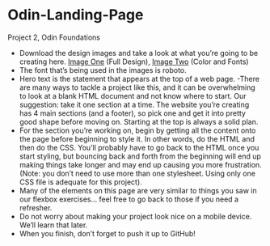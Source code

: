 # Odin-Landing-Page
Project 2, Odin Foundations

- Download the design images and take a look at what you’re going to be creating here. <a href="odin-project.png">Image One<a> (Full Design), <a href="colors_and_stuff.png">Image Two<a> (Color and Fonts)
- The font that’s being used in the images is roboto.
- Hero text is the statement that appears at the top of a web page.
-There are many ways to tackle a project like this, and it can be overwhelming to look at a blank HTML document and not know where to start. Our suggestion: take it one section at a time. The website you’re creating has 4 main sections (and a footer), so pick one and get it into pretty good shape before moving on. Starting at the top is always a solid plan.
- For the section you’re working on, begin by getting all the content onto the page before beginning to style it. In other words, do the HTML and then do the CSS. You’ll probably have to go back to the HTML once you start styling, but bouncing back and forth from the beginning will end up making things take longer and may end up causing you more frustration. (Note: you don’t need to use more than one stylesheet. Using only one CSS file is adequate for this project).
- Many of the elements on this page are very similar to things you saw in our flexbox exercises… feel free to go back to those if you need a refresher.
- Do not worry about making your project look nice on a mobile device. We’ll learn that later.
- When you finish, don’t forget to push it up to GitHub!
